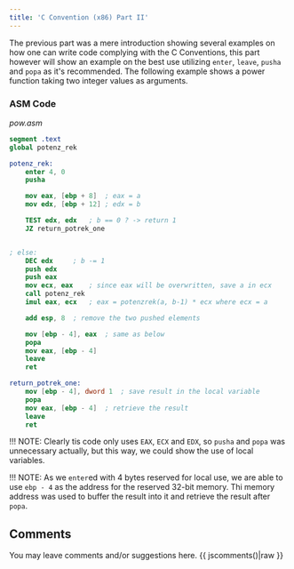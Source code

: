 ```yaml
---
title: 'C Convention (x86) Part II'
---
```


The previous part was a mere introduction showing several examples on how one can write code complying with the C Conventions, this part however will show an example on the best use utilizing `enter`, `leave`, `pusha` and `popa` as it's recommended. The following example shows a power function taking two integer values as arguments.

### ASM Code
_pow.asm_
```nasm
segment .text
global potenz_rek

potenz_rek:
	enter 4, 0
	pusha

	mov eax, [ebp + 8]	; eax = a
	mov edx, [ebp + 12]	; edx = b

	TEST edx, edx	; b == 0 ? -> return 1
	JZ return_potrek_one


; else:
	DEC edx		; b -= 1
	push edx
	push eax
	mov ecx, eax	; since eax will be overwritten, save a in ecx
	call potenz_rek
	imul eax, ecx	; eax = potenzrek(a, b-1) * ecx where ecx = a

	add esp, 8	; remove the two pushed elements

	mov [ebp - 4], eax  ; same as below
	popa
	mov eax, [ebp - 4]
	leave
	ret

return_potrek_one:
	mov [ebp - 4], dword 1	; save result in the local variable
	popa
	mov eax, [ebp - 4]  ; retrieve the result
	leave
	ret

```
!!! NOTE: Clearly tis code only uses `EAX`, `ECX` and `EDX`, so `pusha` and `popa` was unnecessary actually, but this way, we could show the use of local variables.

!!! NOTE: As we `enter`ed with 4 bytes reserved for local use, we are able to use `ebp - 4` as the address for the reserved 32-bit memory. Thi memory address was used to buffer the result into it and retrieve the result after `popa`.


## Comments
You may leave comments and/or suggestions here.
{{ jscomments()|raw }}